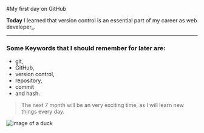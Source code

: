 #My first day on GitHub 

**Today** I learned that version control is an essential part of my career as web developer_. 

---

### Some Keywords that I should remember for later are: 

- git, 
- GitHub,
- version control,
- repository,
- commit
- and hash.


> The next 7 month will be an very exciting time, as I will learn new things every day.


![image of a duck]()
